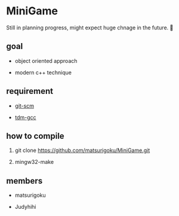 # MiniGame

Still in planning progress, might expect huge chnage in the future. 🤠

## goal

 - object oriented approach

 - modern c++ technique 

## requirement

 - [git-scm](https://git-scm.com/)

 - [tdm-gcc](https://jmeubank.github.io/tdm-gcc/)

## how to compile

1. git clone https://github.com/matsurigoku/MiniGame.git

2. mingw32-make

## members

 - matsurigoku

 - Judyhihi

